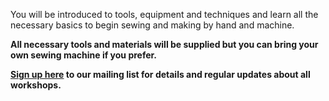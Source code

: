 You will be introduced to tools, equipment and techniques and learn all the necessary basics to begin sewing and making by hand and machine. 

**All necessary tools and materials will be supplied but you can bring your own sewing machine if you prefer.**

**[Sign up here](/contact)  to our mailing list for details and regular updates about all workshops.**
